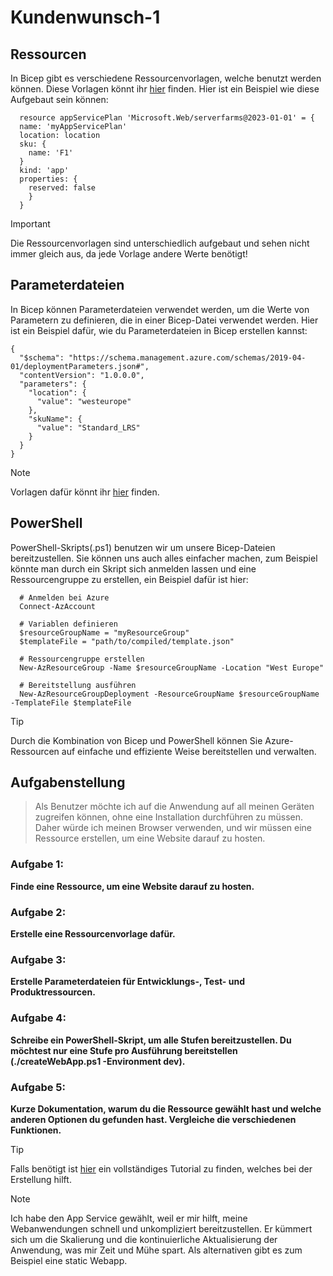 # Kundenwunsch-1
## Ressourcen
In Bicep gibt es verschiedene Ressourcenvorlagen, welche benutzt werden können. Diese Vorlagen könnt ihr [hier](https://learn.microsoft.com/de-de/azure/templates/microsoft.web/containerapps?pivots=deployment-language-bicep) finden. Hier ist ein Beispiel wie diese Aufgebaut sein können:

      resource appServicePlan 'Microsoft.Web/serverfarms@2023-01-01' = {
      name: 'myAppServicePlan'
      location: location
      sku: {
        name: 'F1'
      }
      kind: 'app'
      properties: {
        reserved: false
        }
      }

>[!IMPORTANT]
>Die Ressourcenvorlagen sind unterschiedlich aufgebaut und sehen nicht immer gleich aus, da jede Vorlage andere Werte benötigt!

## Parameterdateien
In Bicep können Parameterdateien verwendet werden, um die Werte von Parametern zu definieren, die in einer Bicep-Datei verwendet werden. Hier ist ein Beispiel dafür, wie du Parameterdateien in Bicep erstellen kannst:

    {
      "$schema": "https://schema.management.azure.com/schemas/2019-04-01/deploymentParameters.json#",
      "contentVersion": "1.0.0.0",
      "parameters": {
        "location": {
          "value": "westeurope"
        },
        "skuName": {
          "value": "Standard_LRS"
        }
      }
    }

>[!NOTE]
>Vorlagen dafür könnt ihr [hier](https://github.com/Azure/azure-resource-manager-schemas/tree/main/schemas) finden.
## PowerShell
PowerShell-Skripts(.ps1) benutzen wir um unsere Bicep-Dateien bereitzustellen. Sie können uns auch alles einfacher machen, zum Beispiel könnte man durch ein Skript sich anmelden lassen und eine Ressourcengruppe zu erstellen, ein Beispiel dafür ist hier:

      # Anmelden bei Azure
      Connect-AzAccount

      # Variablen definieren
      $resourceGroupName = "myResourceGroup"
      $templateFile = "path/to/compiled/template.json"

      # Ressourcengruppe erstellen
      New-AzResourceGroup -Name $resourceGroupName -Location "West Europe"

      # Bereitstellung ausführen
      New-AzResourceGroupDeployment -ResourceGroupName $resourceGroupName -TemplateFile $templateFile

>[!TIP]
>Durch die Kombination von Bicep und PowerShell können Sie Azure-Ressourcen auf einfache und effiziente Weise bereitstellen und verwalten.
## Aufgabenstellung
>Als Benutzer möchte ich auf die Anwendung auf all meinen Geräten zugreifen können, ohne eine Installation durchführen zu müssen. Daher würde ich meinen Browser verwenden, und wir müssen eine Ressource erstellen, um eine Website darauf zu hosten.
### Aufgabe 1: 
**Finde eine Ressource, um eine Website darauf zu hosten.**

### Aufgabe 2: 
**Erstelle eine Ressourcenvorlage dafür.**

### Aufgabe 3: 
**Erstelle Parameterdateien für Entwicklungs-, Test- und Produktressourcen.**

### Aufgabe 4: 
**Schreibe ein PowerShell-Skript, um alle Stufen bereitzustellen. Du möchtest nur eine Stufe pro Ausführung bereitstellen (./createWebApp.ps1 -Environment dev).**

### Aufgabe 5: 
**Kurze Dokumentation, warum du die Ressource gewählt hast und welche anderen Optionen du gefunden hast. Vergleiche die verschiedenen Funktionen.**

>[!TIP]
>Falls benötigt ist [hier](https://medium.com/@farzam_m/getting-started-with-azure-bicep-deploying-a-hello-world-web-application-ae144535749d) ein vollständiges Tutorial zu finden, welches bei der Erstellung hilft.

>[!NOTE]
>Ich habe den App Service gewählt, weil er mir hilft, meine Webanwendungen schnell und unkompliziert bereitzustellen. Er kümmert sich um die Skalierung und die kontinuierliche Aktualisierung der Anwendung, was mir Zeit und Mühe spart. Als alternativen gibt es zum Beispiel eine static Webapp.
